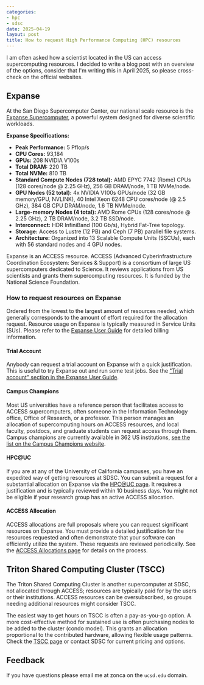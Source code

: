 ```yaml
---
categories:
- hpc
- sdsc
date: 2025-04-19
layout: post
title: How to request High Performance Computing (HPC) resources
---
```


I am often asked how a scientist located in the US can access supercomputing resources.
I decided to write a blog post with an overview of the options, consider that I'm writing this in April 2025, so please cross-check on the official websites.

## Expanse

At the San Diego Supercomputer Center, our national scale resource is the [Expanse Supercomputer](https://www.sdsc.edu/systems/expanse/index.html), a powerful system designed for diverse scientific workloads.

**Expanse Specifications:**

*   **Peak Performance:** 5 Pflop/s
*   **CPU Cores:** 93,184
*   **GPUs:** 208 NVIDIA V100s
*   **Total DRAM:** 220 TB
*   **Total NVMe:** 810 TB
*   **Standard Compute Nodes (728 total):** AMD EPYC 7742 (Rome) CPUs (128 cores/node @ 2.25 GHz), 256 GB DRAM/node, 1 TB NVMe/node.
*   **GPU Nodes (52 total):** 4x NVIDIA V100s GPUs/node (32 GB memory/GPU, NVLINK), 40 Intel Xeon 6248 CPU cores/node (@ 2.5 GHz), 384 GB CPU DRAM/node, 1.6 TB NVMe/node.
*   **Large-memory Nodes (4 total):** AMD Rome CPUs (128 cores/node @ 2.25 GHz), 2 TB DRAM/node, 3.2 TB SSD/node.
*   **Interconnect:** HDR InfiniBand (100 Gb/s), Hybrid Fat-Tree topology.
*   **Storage:** Access to Lustre (12 PB) and Ceph (7 PB) parallel file systems.
*   **Architecture:** Organized into 13 Scalable Compute Units (SSCUs), each with 56 standard nodes and 4 GPU nodes.

Expanse is an ACCESS resource. ACCESS (Advanced Cyberinfrastructure Coordination Ecosystem: Services & Support) is a consortium of large US supercomputers dedicated to Science. It reviews applications from US scientists and grants them supercomputing resources. It is funded by the National Science Foundation.

### How to request resources on Expanse

Ordered from the lowest to the largest amount of resources needed, which generally corresponds to the amount of effort required for the allocation request. Resource usage on Expanse is typically measured in Service Units (SUs). Please refer to the [Expanse User Guide](https://www.sdsc.edu/systems/expanse/user_guide.html) for detailed billing information.

#### Trial Account

Anybody can request a trial account on Expanse with a quick justification. This is useful to try Expanse out and run some test jobs. See the ["Trial account" section in the Expanse User Guide](https://www.sdsc.edu/systems/expanse/user_guide.html#narrow-wysiwyg-2).

#### Campus Champions

Most US universities have a reference person that facilitates access to ACCESS supercomputers, often someone in the Information Technology office, Office of Research, or a professor. This person manages an allocation of supercomputing hours on ACCESS resources, and local faculty, postdocs, and graduate students can request access through them.
Campus champions are currently available in 362 US institutions, [see the list on the Campus Champions website](https://campuschampions.cyberinfrastructure.org/champions/current-campus-champions).

#### HPC@UC

If you are at any of the University of California campuses, you have an expedited way of getting resources at SDSC.
You can submit a request for a substantial allocation on Expanse via the [HPC@UC page](https://www.sdsc.edu/hpc-at-uc.html). It requires a justification and is typically reviewed within 10 business days. You might not be eligible if your research group has an active ACCESS allocation.

#### ACCESS Allocation

ACCESS allocations are full proposals where you can request significant resources on Expanse. You must provide a detailed justification for the resources requested and often demonstrate that your software can efficiently utilize the system. These requests are reviewed periodically. See the [ACCESS Allocations page](https://allocations.access-ci.org/get-your-first-project) for details on the process.

## Triton Shared Computing Cluster (TSCC)

The Triton Shared Computing Cluster is another supercomputer at SDSC, not allocated through ACCESS; resources are typically paid for by the users or their institutions. ACCESS resources can be oversubscribed, so groups needing additional resources might consider TSCC.

The easiest way to get hours on TSCC is often a pay-as-you-go option. A more cost-effective method for sustained use is often purchasing nodes to be added to the cluster (condo model). This grants an allocation proportional to the contributed hardware, allowing flexible usage patterns. Check the [TSCC page](http://www.sdsc.edu/services/hpc/tscc.html) or contact SDSC for current pricing and options.

## Feedback

If you have questions please email me at zonca on the `ucsd.edu` domain.